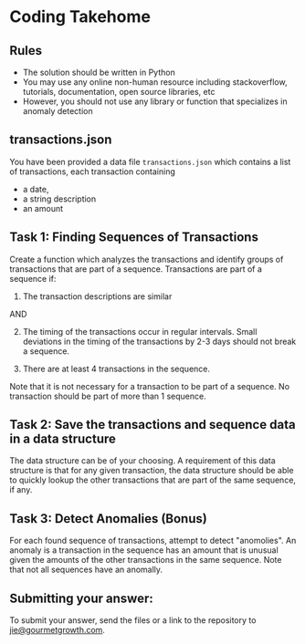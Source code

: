 # Coding Takehome 

## Rules 
- The solution should be written in Python
- You may use any online non-human resource including stackoverflow, tutorials, documentation, open source libraries, etc
- However, you should not use any library or function that specializes in anomaly detection

## transactions.json
You have been provided a data file `transactions.json` which contains a list of transactions, each transaction containing 
- a date, 
- a string description
- an amount

## Task 1: Finding Sequences of Transactions
Create a function which analyzes the transactions and identify groups of transactions that are part of a sequence. Transactions are part of a sequence if: 
1. The transaction descriptions are similar 

AND

2. The timing of the transactions occur in regular intervals. Small deviations in the timing of the transactions by 2-3 days should not break a sequence. 

3. There are at least 4 transactions in the sequence. 

Note that it is not necessary for a transaction to be part of a sequence. No transaction should be part of more than 1 sequence. 

## Task 2: Save the transactions and sequence data in a data structure
The data structure can be of your choosing. A requirement of this data structure is that for any given transaction, the data structure should be able to quickly lookup the other transactions that are part of the same sequence, if any.

## Task 3: Detect Anomalies (Bonus)
For each found sequence of transactions, attempt to detect "anomolies". 
An anomaly is a transaction in the sequence has an amount that is unusual given the amounts of the other transactions in the same sequence.
Note that not all sequences have an anomally. 

## Submitting your answer: 
To submit your answer, send the files or a link to the repository to jie@gourmetgrowth.com. 



